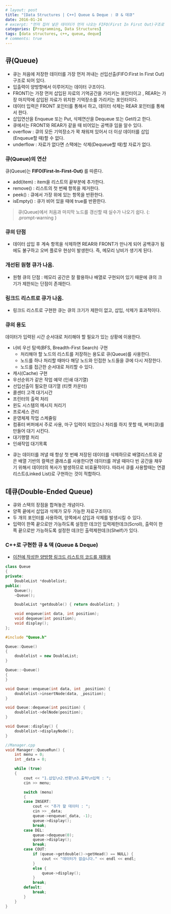 ```yaml
---
# layout: post
title: "[Data Structures | C++] Queue & Deque : 큐 & 데큐"
date: 2016-01-24
# excerpt: "먼저 집어 넣은 데이터가 먼저 나오는 FIFO(First In First Out)구조로 저장하는 형식"
categories: [Programming, Data Structures]
tags: [data structures, c++, queue, deque]
# comments: true
---
```


## 큐(Queue)

- 큐는 처음에 저장한 데이터를 가장 먼저 꺼내는 선입선출(FIFO:First In First Out) 구조로 되어 있다.
- 입출력이 양방향에서 이루어지는 데이터 구조이다.
- FRONT)는 가장 먼저 삽입된 자료의 기억공간을 가리키는 포인터이고 , REAR는 가장 마지막에 삽입된 자료가 위치한 기억장소를 가리키는 포인터이다.
- 데이터 입력은 FRONT 포인터를 통해서 하고, 데이터 삭제는 REAR 포인터를 통해서 한다.
- 삽입연산을 Enqueue 또는 Put, 삭제연산을 Dequeue 또는 Get라고 한다.
- 큐에서는 FRONT와 REAR가 같을 때 비어있는 공백큐 임을 알수 있다.
- overflow : 큐의 모든 기억장소가 꽉 채워져 있어서 더 이상 데이터를 삽입(Enqueue할 때)할 수 없다.
- underflow : 자료가 없다면 스택에는 삭제(Dequeue할 때)할 자료가 없다.

### 큐(Queue)의 연산

큐(Queue)는 **FIFO(First-In-First-Out)** 를 따른다.
* add(item) : item을 리스트의 끝부분에 추가한다.
* remove() : 리스트의 첫 번째 항목을 제거한다.
* peek() : 큐에서 가장 위에 있는 항목을 반환한다.
* isEmpty() : 큐가 비어 있을 때에 true를 반환한다.

> 큐(Queue)에서 처음과 마지막 노드를 갱신할 때 실수가 나오기 쉽다.
{: .prompt-warning }

### 큐의 단점

- 데이터 삽입 후 계속 항목을 삭제하면 REAR와 FRONT가 만나게 되어 공백큐가 됨에도 불구하고 오버 플로우 현상이 발생한다. 즉, 메모리 낭비가 생기게 된다.

### 개선된 원형 큐가 나옴.

- 원형 큐의 단점 : 메모리 공간은 잘 활용하나 배열로 구현되어 있기 때문에 큐의 크기가 제한되는 단점이 존재한다.

### 링크드 리스트로 큐가 나옴.

- 링크드 리스트로 구현한 큐는 큐의 크기가 제한이 없고, 삽입, 삭제가 효과적이다.

### 큐의 용도

데이터가 입력된 시간 순서대로 처리해야 할 필요가 있는 상황에 이용한다.
* 너비 우선 탐색(BFS, Breadth-First Search) 구현
  * 처리해야 할 노드의 리스트를 저장하는 용도로 큐(Queue)를 사용한다.
  * 노드를 하나 처리할 때마다 해당 노드와 인접한 노드들을 큐에 다시 저장한다.
  * 노드를 접근한 순서대로 처리할 수 있다.
* 캐시(Cache) 구현
* 우선순위가 같은 작업 예약 (인쇄 대기열)
* 선입선출이 필요한 대기열 (티켓 카운터)
* 콜센터 고객 대기시간
* 프린터의 출력 처리
* 윈도 시스템의 메시지 처리기
* 프로세스 관리
* 운영체제 작업 스케쥴링
* 컴퓨터 버퍼에서 주로 사용, 마구 입력이 되었으나 처리를 하지 못할 때, 버퍼(큐)를 만들어 대기 시킨다.
* 대기행렬 처리
* 인쇄작업 대기목록

- 큐는 데이터를 꺼낼 때 항상 첫 번째 저장된 데이터를 삭제하므로 배열리스트와 같은 배열 기반의 컬렉션 클래스를 사용한다면 데이터를 꺼낼 때마다 빈 공간을 채우기 위해서 데이터의 복사가 발생하므로 비효율적이다. 따라서 큐를 사용할때는 연결 리스트(Linked List)로 구현하는 것이 적합하다.


## 데큐(Double-Ended Queue)

- 큐와 스택의 장점을 합쳐놓은 개념이다.
- 양쪽 끝에서 삽입과 삭제가 모두 가능한 자료구조이다.
- 두 개의 포인터를 사용하여, 양쪽에서 삽입과 삭제를 발생시킬 수 있다.
- 입력이 한쪽 끝으로만 가능하도록 설정한 데크인 입력제한데크(Scroll), 출력이 한쪽 끝으로만 가능하도록 설정한 데크인 출력제한데크(Shelf)가 있다.

### C++로 구현한 큐 & 덱 (Queue & Deque)

- [이전에 작성한 양방향 링크드 리스트의 코드를 재활용](https://kyungryeol-yoon.github.io/posts/data-structures-linked-list-array/)

```c++
class Queue
{
private:
	DoubleList *doublelist;
public:
	Queue();
	~Queue();

	DoubleList *getdouble() { return doublelist; }

	void enqueue(int data, int position);
	void dequeue(int position);
	void display();
};

#include "Queue.h"

Queue::Queue()
{
	doublelist = new DoubleList;
}

Queue::~Queue()
{
}

void Queue::enqueue(int data, int _position) {
	doublelist->insertNode(data, _position);
}

void Queue::dequeue(int position) {
	doublelist->delNode(position);
}

void Queue::display() {
	doublelist->displayNode();
}

//Manager.cpp
void Manager::QueueRun() {
	int menu = 0;
	int _data = 0;

	while (true)
	{
		cout << "1.삽입\n2.반환\n3.출력\n입력 : ";
		cin >> menu;

		switch (menu)
		{
		case INSERT:
			cout << "추가 할 데이터 : ";
			cin >> _data;
			queue->enqueue(_data, -1);
			queue->display();
			break;
		case DEL:
			queue->dequeue(0);
			queue->display();
			break;
		case COUT:
			if (queue->getdouble()->getHead() == NULL) {
				cout << "데이터가 없습니다." << endl << endl;
			}
			else {
				queue->display();
			}
			break;
		default:
			break;
		}
	}
}
```